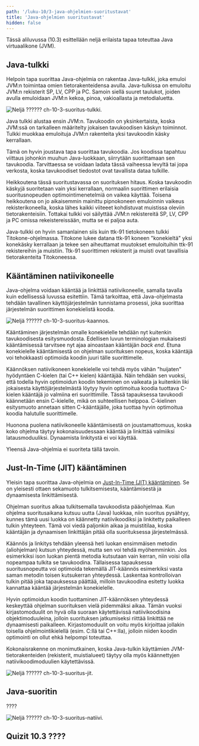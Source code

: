 ```yaml
---
path: '/luku-10/3-java-ohjelmien-suoritustavat'
title: 'Java-ohjelmien suoritustavat'
hidden: false
---
```


<div>
<lead>Tässä aliluvussa (10.3) esittellään neljä erilaista tapaa toteuttaa Java virtuaalikone (JVM). 
</lead>
</div>

## Java-tulkki
Helpoin tapa suorittaa Java-ohjelmia on rakentaa Java-tulkki, joka emuloi JVM:n toimintaa omien tietorakenteidensa avulla. Java-tulkissa on emuloitu JVM:n rekisterit SP, LV, CPP ja PC. Samoin siellä suuret taulukot, joiden avulla emuloidaan JVM:n kekoa, pinoa, vakioallasta ja metodialuetta. 

<!-- Kuva: ch-10-3-suoritus-tulkki -->

![Neljä ??????  ch-10-3-suoritus-tulkki.](./ch-10-3-suoritus-tulkki.svg)
<div>
<illustrations motive="ch-10-3-suoritus-tulkki" frombottom="0" totalheight="40%"></illustrations>
</div>

Java tulkki alustaa ensin JVM:n. Tavukoodin on yksinkertaista, koska JVM:ssä on tarkalleen määritelty jokaisen tavukoodisen käskyn toiminnot. Tulkki muokkaa emuloituja JVM:n rakenteita yksi tavukoodin käsky kerrallaan. 

Tämä on hyvin joustava tapa suorittaa tavukoodia. Jos koodissa tapahtuu viittaus johonkin muuhun Java-luokkaan, siirrytään suorittamaan sen tavukoodia. Tarvittaessa se voidaan ladata tässä vaiheessa levyltä tai jopa verkosta, koska tavukoodiset tiedostot ovat tavallista dataa tulkille. 

Heikkoutena tässä suoritustavassa on suorituksen hitaus. Koska tavukoodin käskyjä suoritetaan vain yksi kerrallaan, normaalin suorittimen erilaisia suoritusnopeuden optimointimenetelmiä on vaikea käyttää. Toisena heikkoutena on jo aikaisemmin mainittu pipnokoneen emuloinnin vaikeus rekisterikoneella, koska lähes kaikki viiteeet kohdistuvat muistissa oleviin tietorakenteisiin. Tottakai tulkki voi säilyttää JVM:n rekistereitä SP, LV, CPP ja PC omissa rekeistereissään, mutta se ei paljoa auta.

Java-tulkki on hyvin samanlainen siis kuin ttk-91 tietokoneen tulkki Titokone-ohjelmassa. Titokone lukee datana ttk-91 koneen "konekieltä" yksi konekäsky kerrallaan ja tekee sen aiheuttamat muutokset emuloituihin ttk-91 rekistereihin ja muistiin. Ttk-91 suorittimen rekisterit ja muisti ovat tavallisia tietorakenteita Titokoneessa.

## Kääntäminen natiivikoneelle
Java-ohjelma voidaan kääntää ja linkittää natiivikoneelle, samalla tavalla kuin edellisessä luvussa esitettiin. Tämä tarkoittaa, että Java-ohjelmasta tehdään tavallinen käyttöjärjestelmän tunnistama prosessi, joka suorittaa järjestelmän suorittimen konekielistä koodia.

<!-- Kuva: ch-10-3-suoritus-kaannos -->

![Neljä ??????  ch-10-3-suoritus-kaannos.](./ch-10-3-suoritus-kaannos.svg)
<div>
<illustrations motive="ch-10-3-suoritus-kaannos" frombottom="0" totalheight="40%"></illustrations>
</div>

Kääntäminen järjestelmän omalle konekielelle tehdään nyt kuitenkin tavukoodisesta esitysmuodosta. Edellisen luvun terminologian mukaisesti kääntämisessä tarvitsee nyt ajaa ainoastaan kääntäjän _back end_. Etuna konekielelle kääntämisestä on ohjelman suorituksen nopeus, koska kääntäjä voi tehokkaasti optimoida koodin juuri tälle suorittimelle. 

Käännöksen natiivikoneen konekielelle voi tehdä myös vähän "huijaten" hyödyntäen C-kielen (tai C++ kielen) kääntäjää. Näin tehdään sen vuoksi, että todella hyvin optimoidun koodin tekeminen on vaikeata ja kuitenkin liki jokaisesta käyttöjärjestelmästä löytyy hyvin optimoitua koodia tuottava C-kielen kääntäjä jo valmiina eri suorittimille. Tässä tapauksessa tavukoodi käännetään ensin C-kielelle, mikä on suhteellisen helppoa. C-kielinen esitysmuoto annetaan sitten C-kääntäjälle, joka tuottaa hyvin optimoitua koodia halutulle suorittimelle.

Huonona puolena natiivikoneelle kääntämisestä on joustamattomuus, koska koko ohjelma täytyy kokonaisuudessaan kääntää ja linkittää valmiiksi latausmoduuliksi. Dynaamista linkitystä ei voi käyttää. 

Yleensä Java-ohjelmia ei suoriteta tällä tavoin. 

## Just-In-Time (JIT) kääntäminen
Yleisin tapa suorittaa Java-ohjelmia on [Just-In-Time (JIT) kääntäminen](https://en.wikipedia.org/wiki/Just-in-time_compilation). Se on yleisesti ottaen sekamuoto tulkitsemisesta, kääntämisestä ja dynaamisesta linkittämisestä. 

Ohjelman suoritus alkaa tulkitsemalla tavukoodista pääohjelmaa. Kun ohjelma suoritusaikana kutsuu uutta (Java) luokkaa, niin suoritus pysähtyy, kunnes tämä uusi luokka on käännetty natiivikoodiksi ja linkitetty paikalleen tulkin yhteyteen. Tämä voi viedä paljonkin aikaa ja muistitilaa, koska kääntäjän ja dynaamisen linkittäjän pitää olla suorituksessa järjestelmässä.

Käännös ja linkitys tehdään yleensä heti luokan ensimmäisen metodin (aliohjelman) kutsun yhteydessä, mutta sen voi tehdä myöhemminkin. Jos esimerkiksi ison luokan pientä metodia kutsutaan vain kerran, niin voisi olla nopeampaa tulkita se tavukoodina. Tällaisessa tapauksessa suoritusnopeutta voi optimoida tekemällä JIT-käännös esimerkiksi vasta saman metodin toisen kutsukerran yhteydessä. Laskentaa kontrolloivan tulkin pitää joka tapauksessa päättää, milloin tavukoodina esitetty luokka kannattaa kääntää järjestelmän konekielelle.

Hyvin optimoidun koodin tuottaminen JIT-käännöksen yhteydessä keskeyttää ohjelman suorituksen vielä pidemmäksi aikaa. Tämän vuoksi kirjastomoduulit on hyvä olla suoraan käytettävissä natiivikoodisina objektimoduuleina, jolloin suorituksen jatkumiseksi riittää linkittää ne dynaamisesti paikalleen. Kirjastomoduulit on voitu myös kirjoittaa jollakin toisella ohjelmointikielellä (esim. C:llä tai C++:lla), jolloin niiden koodin optimointi on ollut ehkä helpompi toteuttaa.

Kokonaisrakenne on monimutkainen, koska Java-tulkin käyttämien JVM-tietorakenteiden (rekisterit, muistialueet) täytyy olla myös käännettyjen natiivikoodimoduulien käytettävissä.

<!-- Kuva: ch-10-3-suoritus-jit -->

![Neljä ??????  ch-10-3-suoritus-jit.](./ch-10-3-suoritus-jit.svg)
<div>
<illustrations motive="ch-10-3-suoritus-jit" frombottom="0" totalheight="40%"></illustrations>
</div>


## Java-suoritin
????

<!-- Kuva: ch-10-3-suoritus-natiivi -->

![Neljä ??????  ch-10-3-suoritus-natiivi.](./ch-10-3-suoritus-natiivi.svg)
<div>
<illustrations motive="ch-10-3-suoritus-natiivi" frombottom="0" totalheight="40%"></illustrations>
</div>


## Quizit 10.3 ????
<!--  quizit 10.3.???  -->
<div><quiz id="4b44871b-2fe7-4fe1-978c-267d5bf8de80"></quiz></div>
